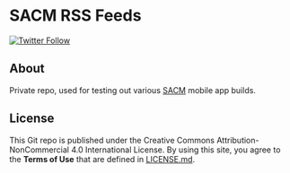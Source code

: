 # SACM RSS Feeds

[![Twitter Follow](https://img.shields.io/twitter/follow/youldash.svg?style=social?style=plastic)](https://twitter.com/youldash)

## About

Private repo, used for testing out various [SACM](http://www.sacm.org.au/) mobile app builds.

## License

This Git repo is published under the Creative Commons Attribution-NonCommercial 4.0 International License. By using this site, you agree to the **Terms of Use** that are defined in [LICENSE.md](https://github.com/youldash/iOS/blob/master/LICENSE.md).
